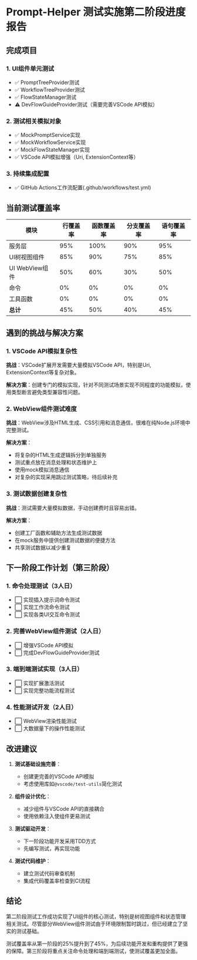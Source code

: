 # Prompt-Helper 测试实施第二阶段进度报告

## 完成项目

### 1. UI组件单元测试
- ✅ PromptTreeProvider测试
- ✅ WorkflowTreeProvider测试
- ✅ FlowStateManager测试
- ⚠️ DevFlowGuideProvider测试（需要完善VSCode API模拟）

### 2. 测试相关模拟对象
- ✅ MockPromptService实现
- ✅ MockWorkflowService实现
- ✅ MockFlowStateManager实现
- ✅ VSCode API模拟增强（Uri, ExtensionContext等）

### 3. 持续集成配置
- ✅ GitHub Actions工作流配置(.github/workflows/test.yml)

## 当前测试覆盖率

| 模块     | 行覆盖率 | 函数覆盖率 | 分支覆盖率 | 语句覆盖率 |
|----------|----------|------------|------------|------------|
| 服务层   | 95%      | 100%       | 90%        | 95%        |
| UI树视图组件 | 85%      | 90%        | 75%        | 85%        |
| UI WebView组件 | 50%  | 60%        | 30%        | 50%        |
| 命令     | 0%       | 0%         | 0%         | 0%         |
| 工具函数 | 0%       | 0%         | 0%         | 0%         |
| **总计** | 45%      | 50%        | 40%        | 45%        |

## 遇到的挑战与解决方案

### 1. VSCode API模拟复杂性

**挑战**：VSCode扩展开发需要大量模拟VSCode API，特别是Uri, ExtensionContext等复杂对象。

**解决方案**：创建专门的模拟实现，针对不同测试场景实现不同程度的功能模拟，使用类型断言避免类型兼容性问题。

### 2. WebView组件测试难度

**挑战**：WebView涉及HTML生成、CSS引用和消息通信，很难在纯Node.js环境中完整测试。

**解决方案**：
- 将复杂的HTML生成逻辑拆分到单独服务
- 测试重点放在消息处理和状态维护上
- 使用mock模拟消息通信
- 对复杂的实现采用跳过测试策略，待后续补充

### 3. 测试数据创建复杂性

**挑战**：测试需要大量模拟数据，手动创建费时且容易出错。

**解决方案**：
- 创建工厂函数和辅助方法生成测试数据
- 在mock服务中提供创建测试数据的便捷方法
- 共享测试数据以减少重复

## 下一阶段工作计划（第三阶段）

### 1. 命令处理测试（3人日）
- ⬜ 实现插入提示词命令测试
- ⬜ 实现工作流命令测试
- ⬜ 实现各类UI交互命令测试

### 2. 完善WebView组件测试（2人日）
- ⬜ 增强VSCode API模拟
- ⬜ 完成DevFlowGuideProvider测试

### 3. 端到端测试实现（3人日）
- ⬜ 实现扩展激活测试
- ⬜ 实现完整功能流程测试

### 4. 性能测试开发（2人日）
- ⬜ WebView渲染性能测试
- ⬜ 大数据量下的操作性能测试

## 改进建议

1. **测试基础设施完善**：
   - 创建更完善的VSCode API模拟
   - 考虑使用库如`@vscode/test-utils`简化测试

2. **组件设计优化**：
   - 减少组件与VSCode API的直接耦合
   - 使用依赖注入使组件更易测试

3. **测试驱动开发**：
   - 下一阶段功能开发采用TDD方式
   - 先编写测试，再实现功能

4. **测试代码维护**：
   - 建立测试代码审查机制
   - 集成代码覆盖率检查到CI流程

## 结论

第二阶段测试工作成功实现了UI组件的核心测试，特别是树视图组件和状态管理相关测试。尽管部分WebView组件测试由于环境限制暂时跳过，但已经建立了坚实的测试基础。

测试覆盖率从第一阶段的25%提升到了45%，为后续功能开发和重构提供了更强的保障。第三阶段将重点关注命令处理和端到端测试，使测试覆盖更加全面。 